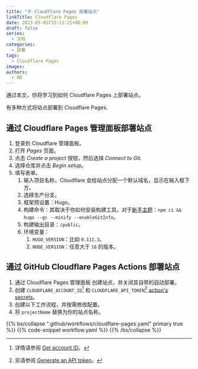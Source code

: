 ```yaml
---
title: "于 Cloudflare Pages 部署站点"
linkTitle: Cloudflare Pages
date: 2023-03-05T15:13:21+08:00
draft: false
series:
  - 文档
categories:
  - 部署
tags:
  - Cloudflare Pages
images:
authors:
  - HB
---
```


通过本文，你将学习到如何 Cloudflare Pages 上部署站点。

<!--more-->

有多种方式将站点部署到 Cloudflare Pages.

## 通过 Cloudflare Pages 管理面板部署站点

1. 登录到 Cloudflare 管理面板。
1. 打开 _Pages_ 页面。
1. 点击 _Create a project_ 按钮，然后选择 _Connect to Git_.
1. 选择仓库并点击 _Begin setup_。
1. 填写表单。
   1. 输入项目名称，Cloudflare 会给站点分配一个默认域名，显示在输入框下方。
   1. 选择生产分支。
   1. 框架预设置：Hugo。
   1. 构建命令：其取决于你如何安装构建工具，对于[新手主题](https://github.com/hbstack/theme)：`npm ci && hugo --gc --minify --enableGitInfo`。
   1. 构建输出目录：`/public`。
   1. 环境变量：
      1. `HUGO_VERSION`：比如 `0.111.3`。
      1. `NODE_VERSION`：任意大于 `16` 的版本。

## 通过 GitHub Cloudflare Pages Actions 部署站点

1. 通过 Cloudflare Pages 管理面板 创建站点，并关闭其自带的自动部署。
1. 创建 `CLOUDFLARE_ACCOUNT_ID`[^1] 和 `CLOUDFLARE_API_TOKEN`[^2] [action's secrets](https://docs.github.com/en/actions/security-guides/encrypted-secrets)。
1. 创建以下工作流程，并按需修改配置。
1. 将 `projectName` 替换为你的站点名称。

{{% bs/collapse ".github/workflows/cloudflare-pages.yaml" primary true %}}
{{% code-snippet workflow.yaml %}}
{{% /bs/collapse %}}

[^1]: 详情请参阅 [Get account ID](https://github.com/cloudflare/pages-action#get-account-id)。
[^2]: 另请参阅 [Generate an API token](https://github.com/cloudflare/pages-action#generate-an-api-token)。
